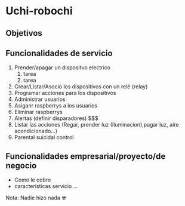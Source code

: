 # Uchi-robochi
## Objetivos

## Funcionalidades de servicio

1. Prender/apagar un dispositvo electrico
   1. tarea 
   2. tarea
2. Crear/Listar/Asocio los dispositivos con un relé (relay)
3. Programar acciones para los dispositivos
4. Administrar usuarios
5. Asiganr raspberrys a los usuarios
6. Eliminar raspberrys
7. Alertas (definir disparadores) $$$ 
8. Listar las acciones (Regar, prender luz (Iluminacion),pagar luz, aire acondicionado...)
9.  Parental suicidal control

## Funcionalidades empresarial/proyecto/de negocio

- Como le cobro
- caracteristicas servicio
...


Nota: Nadie hizo nada ☢